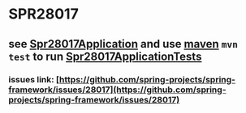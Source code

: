 # SPR28017

## see [Spr28017Application](/src/main/java/com/example/spr28017/Spr28017Application.java) and use [maven](https://maven.apache.org/) `mvn test` to run [Spr28017ApplicationTests](/src/test/java/com/example/spr28017/Spr28017ApplicationTests.java)

### issues link: [https://github.com/spring-projects/spring-framework/issues/28017](https://github.com/spring-projects/spring-framework/issues/28017)
